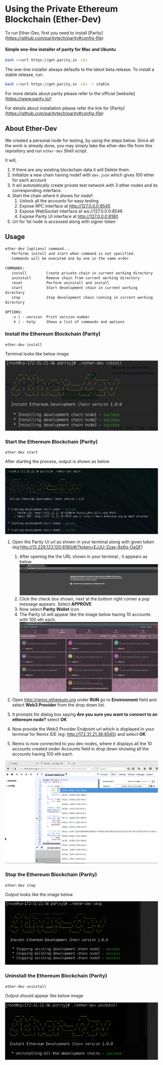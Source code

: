 # Using the Private Ethereum Blockchain (Ether-Dev)

To run Ether-Dev, first you need to install [Parity] (https://github.com/paritytech/parity#config-file) 

#### Simple one-line installer of parity for Mac and Ubuntu

```bash
bash <(curl https://get.parity.io -Lk)
```

The one-line installer always defaults to the latest beta release. To install a stable release, run:

```bash
bash <(curl https://get.parity.io -Lk) -r stable
```


For more details about parity please refer to the official [website] (https://www.parity.io/) 

For details about installation please refer the link for [Parity] (https://github.com/paritytech/parity#config-file)

## About Ether-Dev

We created a personal node for testing, by using the steps below. Since all the work is already done, you may simply take the ether-dev file from this repository and run `ether-dev` Shell script.

It will,

1. If there are any existing blockchain data it will Delete them.
2. Initialize a new chain having node1 with `dev.json` which gives 100 ether for each account
3. It wil automatically create private test network with 3 ether nodes and its corresponding interface. 
4. Start the chain where it shows for node1
    1. Unlock all the accounts for easy testing
    2. Expose RPC interface at http://127.0.0.0:8545
    3. Expose WebSocket interface at ws://127.0.0.0:8546
    4. Expose Parity UI interface at http://127.0.0.0:8180
5. Url for 1st node is accessed along with signer token

## Usage

    ether-dev [options] command...
       Performs install and start when command is not specified.
       Commands will be executed one by one in the same order

    COMMANDS:
       install         Create private chain in current working directory
       uninstall       Remove chain from current working directory
       reset           Perform uninstall and install
       start           Start development chain in current working directory
       stop            Stop development chain running in current working directory

    OPTIONS:
       -v | --version  Print version number
       -h | --help     Shows a list of commands and options


### Install the Ethereum Blockchain (Parity)

    ether-dev install

Terminal looks like below image

![](images/etherdev-install.png)

### Start the Ethereum Blockchain (Parity)

    ether-dev start

After starting the process, output is shown as below

![](images/etherdev-start.png)

1. Open the Parity UI url as shown in your terminal along with given token (eg:http://13.229.123.120:8180/#/?token=EJJU-Zzay-9z6g-OaQF)
    1. After opening the the URL shown in your terminal , it appears as below 
    ![](images/parityui-1.png)
    2. Click the check box shown, next at the bottom right corner a pop message appears. Select **APPROVE** 
    3. Now select **Parity Wallet** icon 
    4. The Parity UI will appear like the image below having 10 accounts with 100 eth each.
    ![](images/ParityUI.png)

2. Open http://remix.ethereum.org under **RUN** go to **Environment** field and select **Web3 Provider** from the drop down list.
3. It prompts for dialog box saying **Are you sure you want to connect to an ethereum node?** select **OK**
4. Now provide the Web3 Provider Endpoint url which is displayed in your terminal for Remix IDE (eg: http://172.31.21.36:8545) and select **OK**
5. Remix is now connected to you dev nodes, where it displays all the 10 accounts created under Accounts field in drop down showing all the accounts having 100 eth each.

![](images/RemixIDE.png)

### Stop the Ethereum Blockchain (Parity)


    ether-dev stop

Output looks like the image below

![](images/ether-dev_stop.png)

### Uninstall the Ethereum Blockchain (Parity)

    ether-dev uninstall
    
Output should appear like below image

![](images/etherdev-uninstall.png)
